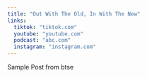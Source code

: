 ```yaml
---
title: "Out With The Old, In With The New"
links:
  tiktok: "tiktok.com"
  youtube: "youtube.com"
  podcast: "abc.com"
  instagram: "instagram.com"
---
```


Sample Post from btse
